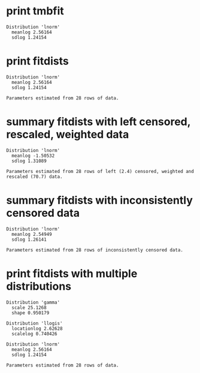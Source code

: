 # print tmbfit

    Distribution 'lnorm'
      meanlog 2.56164
      sdlog 1.24154
    

# print fitdists

    Distribution 'lnorm'
      meanlog 2.56164
      sdlog 1.24154
    
    Parameters estimated from 28 rows of data.

# summary fitdists with left censored, rescaled, weighted data

    Distribution 'lnorm'
      meanlog -1.50532
      sdlog 1.31089
    
    Parameters estimated from 28 rows of left (2.4) censored, weighted and rescaled (70.7) data.

# summary fitdists with inconsistently censored data

    Distribution 'lnorm'
      meanlog 2.54949
      sdlog 1.26141
    
    Parameters estimated from 28 rows of inconsistently censored data.

# print fitdists with multiple distributions

    Distribution 'gamma'
      scale 25.1268
      shape 0.950179
    
    Distribution 'llogis'
      locationlog 2.62628
      scalelog 0.740426
    
    Distribution 'lnorm'
      meanlog 2.56164
      sdlog 1.24154
    
    Parameters estimated from 28 rows of data.


